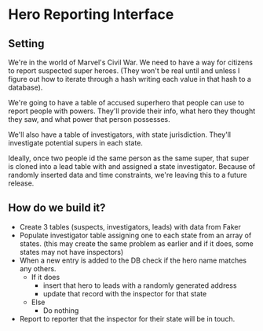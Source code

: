 # Hero Reporting Interface
## Setting
We're in the world of Marvel's Civil War. We need to have a way for citizens to report suspected super heroes. (They won't be real until and unless I figure out how to iterate through a hash writing each value in that hash to a database).

We're going to have a table of accused superhero that people can use to report people with powers. They'll provide their info, what hero they thought they saw, and what power that person possesses.

We'll also have a table of investigators, with state jurisdiction. They'll investigate potential supers in each state.

<strikethrough>Ideally, once two people id the same person as the same super, that super is cloned into a lead table with and assigned a state investigator.</strikethrough> Because of randomly inserted data and time constraints, we're leaving this to a future release.

## How do we build it?
- Create 3 tables (suspects, investigators, leads) with data from Faker
- Populate investigator table assigning one to each state from an array of states. (this may create the same problem as earlier and if it does, some states may not have inspectors)
- When a new entry is added to the DB check if the hero name matches any others.
  - If it does
    - insert that hero to leads with a randomly generated address
    - update that record with the inspector for that state
  - Else
    - Do nothing
- Report to reporter that the inspector for their state will be in touch.


